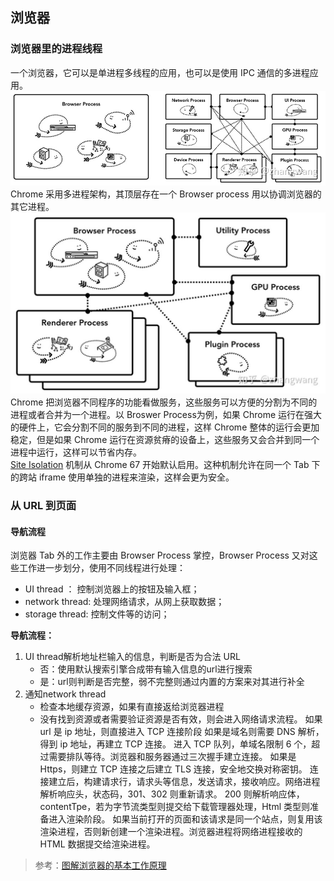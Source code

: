 ## 浏览器

### 浏览器里的进程线程
一个浏览器，它可以是单进程多线程的应用，也可以是使用 IPC 通信的多进程应用。
![Browser](./browser.jpg "不同浏览器的架构")
Chrome 采用多进程架构，其顶层存在一个 Browser process 用以协调浏览器的其它进程。
![Chrome](./chrome.jpg "Chrome的进程")
Chrome 把浏览器不同程序的功能看做服务，这些服务可以方便的分割为不同的进程或者合并为一个进程。以 Broswer Process为例，如果 Chrome 运行在强大的硬件上，它会分割不同的服务到不同的进程，这样 Chrome 整体的运行会更加稳定，但是如果 Chrome 运行在资源贫瘠的设备上，这些服务又会合并到同一个进程中运行，这样可以节省内存。  
[Site Isolation](https://developers.google.com/web/updates/2018/07/site-isolation) 机制从 Chrome 67 开始默认启用。这种机制允许在同一个 Tab 下的跨站 iframe 使用单独的进程来渲染，这样会更为安全。

### 从 URL 到页面

#### 导航流程
浏览器 Tab 外的工作主要由 Browser Process 掌控，Browser Process 又对这些工作进一步划分，使用不同线程进行处理：
* UI thread ： 控制浏览器上的按钮及输入框；
* network thread: 处理网络请求，从网上获取数据；
* storage thread: 控制文件等的访问；

**导航流程：**  
1. UI thread解析地址栏输入的信息，判断是否为合法 URL  
   * 否：使用默认搜索引擎合成带有输入信息的url进行搜索
   * 是：url则判断是否完整，弱不完整则通过内置的方案来对其进行补全
2. 通知network thread
   * 检查本地缓存资源，如果有直接返给浏览器进程
   * 没有找到资源或者需要验证资源是否有效，则会进入网络请求流程。
如果 url 是 ip 地址，则直接进入 TCP 连接阶段
如果是域名则需要 DNS 解析，得到 ip 地址，再建立 TCP 连接。
进入 TCP 队列，单域名限制 6 个，超过需要排队等待。浏览器和服务器通过三次握手建立连接。
如果是 Https，则建立 TCP 连接之后建立 TLS 连接，安全地交换对称密钥。
连接建立后，构建请求行，请求头等信息，发送请求，接收响应。网络进程解析响应头，状态码，301、302 则重新请求。
200 则解析响应体，contentTpe，若为字节流类型则提交给下载管理器处理，Html 类型则准备进入渲染阶段。
如果当前打开的页面和该请求是同一个站点，则复用该渲染进程，否则新创建一个渲染进程。浏览器进程将网络进程接收的 HTML 数据提交给渲染进程。

> 参考：[图解浏览器的基本工作原理](https://zhuanlan.zhihu.com/p/47407398)  